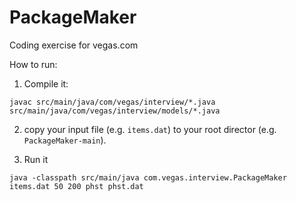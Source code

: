 # PackageMaker
Coding exercise for vegas.com

How to run:

1. Compile it:
```
javac src/main/java/com/vegas/interview/*.java src/main/java/com/vegas/interview/models/*.java
```

2. copy your input file (e.g. `items.dat`) to your root director (e.g. `PackageMaker-main`).

3. Run it
```
java -classpath src/main/java com.vegas.interview.PackageMaker items.dat 50 200 phst phst.dat
```
